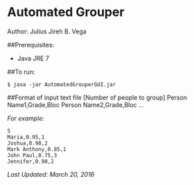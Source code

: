 # Automated Grouper
Author: Julius Jireh B. Vega  

##Prerequisites:
* Java JRE 7  

##To run:  
```
$ java -jar AutomatedGrouperGUI.jar
```

##Format of input text file
[Number of people to group]
Person Name1,Grade,Bloc
Person Name2,Grade,Bloc
...

*For example:*
```
5
Maria,0.95,1
Joshua,0.98,2
Mark Anthony,0.85,1
John Paul,0.75,3
Jennifer,0.90,2
```

*Last Updated: March 20, 2016*